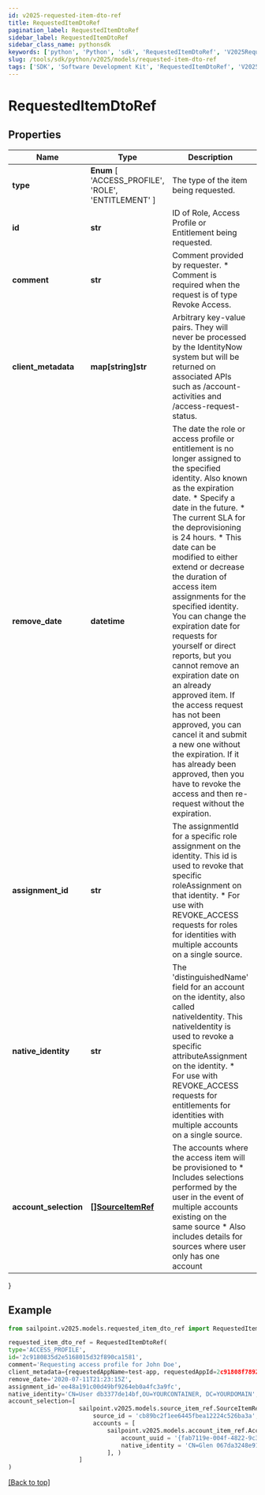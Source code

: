 ```yaml
---
id: v2025-requested-item-dto-ref
title: RequestedItemDtoRef
pagination_label: RequestedItemDtoRef
sidebar_label: RequestedItemDtoRef
sidebar_class_name: pythonsdk
keywords: ['python', 'Python', 'sdk', 'RequestedItemDtoRef', 'V2025RequestedItemDtoRef'] 
slug: /tools/sdk/python/v2025/models/requested-item-dto-ref
tags: ['SDK', 'Software Development Kit', 'RequestedItemDtoRef', 'V2025RequestedItemDtoRef']
---
```


# RequestedItemDtoRef


## Properties

Name | Type | Description | Notes
------------ | ------------- | ------------- | -------------
**type** |  **Enum** [  'ACCESS_PROFILE',    'ROLE',    'ENTITLEMENT' ] | The type of the item being requested. | [required]
**id** | **str** | ID of Role, Access Profile or Entitlement being requested. | [required]
**comment** | **str** | Comment provided by requester. * Comment is required when the request is of type Revoke Access.  | [optional] 
**client_metadata** | **map[string]str** | Arbitrary key-value pairs. They will never be processed by the IdentityNow system but will be returned on associated APIs such as /account-activities and /access-request-status. | [optional] 
**remove_date** | **datetime** | The date the role or access profile or entitlement is no longer assigned to the specified identity. Also known as the expiration date. * Specify a date in the future. * The current SLA for the deprovisioning is 24 hours. * This date can be modified to either extend or decrease the duration of access item assignments for the specified identity. You can change the expiration date for requests for yourself or direct reports, but you cannot remove an expiration date on an already approved item. If the access request has not been approved, you can cancel it and submit a new one without the expiration. If it has already been approved, then you have to revoke the access and then re-request without the expiration.  | [optional] 
**assignment_id** | **str** | The assignmentId for a specific role assignment on the identity. This id is used to revoke that specific roleAssignment on that identity. * For use with REVOKE_ACCESS requests for roles for identities with multiple accounts on a single source.  | [optional] 
**native_identity** | **str** | The 'distinguishedName' field for an account on the identity, also called nativeIdentity. This nativeIdentity is used to revoke a specific attributeAssignment on the identity. * For use with REVOKE_ACCESS requests for entitlements for identities with multiple accounts on a single source.  | [optional] 
**account_selection** | [**[]SourceItemRef**](source-item-ref) | The accounts where the access item will be provisioned to * Includes selections performed by the user in the event of multiple accounts existing on the same source * Also includes details for sources where user only has one account  | [optional] 
}

## Example

```python
from sailpoint.v2025.models.requested_item_dto_ref import RequestedItemDtoRef

requested_item_dto_ref = RequestedItemDtoRef(
type='ACCESS_PROFILE',
id='2c9180835d2e5168015d32f890ca1581',
comment='Requesting access profile for John Doe',
client_metadata={requestedAppName=test-app, requestedAppId=2c91808f7892918f0178b78da4a305a1},
remove_date='2020-07-11T21:23:15Z',
assignment_id='ee48a191c00d49bf9264eb0a4fc3a9fc',
native_identity='CN=User db3377de14bf,OU=YOURCONTAINER, DC=YOURDOMAIN',
account_selection=[
                    sailpoint.v2025.models.source_item_ref.SourceItemRef(
                        source_id = 'cb89bc2f1ee6445fbea12224c526ba3a', 
                        accounts = [
                            sailpoint.v2025.models.account_item_ref.AccountItemRef(
                                account_uuid = '{fab7119e-004f-4822-9c33-b8d570d6c6a6}', 
                                native_identity = 'CN=Glen 067da3248e914,OU=YOUROU,OU=org-data-service,DC=YOURDC,DC=local', )
                            ], )
                    ]
)

```
[[Back to top]](#) 

